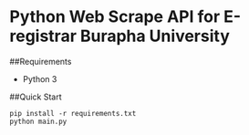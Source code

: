 Python Web Scrape API for E-registrar Burapha University
================
##Requirements
* Python 3

##Quick Start
```
pip install -r requirements.txt 
python main.py
```